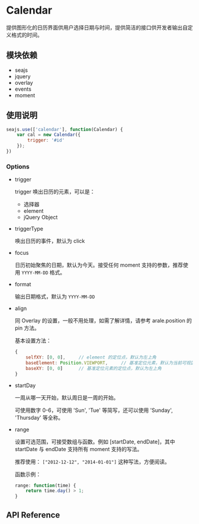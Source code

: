 # Calendar

提供图形化的日历界面供用户选择日期与时间，提供简洁的接口供开发者输出自定义格式的时间。


## 模块依赖

+ seajs
+ jquery
+ overlay
+ events
+ moment

## 使用说明

```javascript
seajs.use(['calendar'], function(Calendar) {
    var cal = new Calendar({
        trigger: '#id'
    });
})
```

### Options

- trigger

    trigger 唤出日历的元素，可以是：

    - 选择器
    - element
    - jQuery Object

- triggerType

    唤出日历的事件，默认为 click

- focus

    日历初始聚焦的日期，默认为今天。接受任何 moment 支持的参数，推荐使用 ``YYYY-MM-DD`` 格式。

- format

    输出日期格式，默认为 ``YYYY-MM-DD``

- align

    同 Overlay 的设置，一般不用处理，如需了解详情，请参考 arale.position 的 pin 方法。

    基本设置方法：

    ```javascript
    {
        selfXY: [0, 0],     // element 的定位点，默认为左上角
        baseElement: Position.VIEWPORT,     // 基准定位元素，默认为当前可视区域
        baseXY: [0, 0]      // 基准定位元素的定位点，默认为左上角
    }
    ```

- startDay

    一周从哪一天开始，默认周日是一周的开始。

    可使用数字 0-6，可使用 'Sun', 'Tue' 等简写，还可以使用 'Sunday', 'Thursday' 等全称。

- range

    设置可选范围，可接受数组与函数。例如 [startDate, endDate]，其中 startDate 与 endDate 支持所有 moment 支持的写法。

    推荐使用： ``["2012-12-12", "2014-01-01"]`` 这种写法，方便阅读。

    函数示例：

    ```javascript
    range: function(time) {
        return time.day() > 1;
    }
    ```


## API Reference

